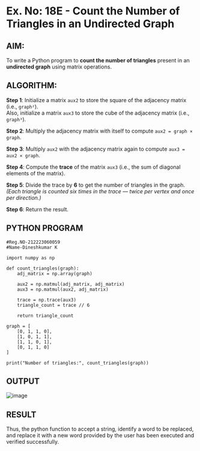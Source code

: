 # Ex. No: 18E - Count the Number of Triangles in an Undirected Graph

## AIM:
To write a Python program to **count the number of triangles** present in an **undirected graph** using matrix operations.

## ALGORITHM:

**Step 1**: Initialize a matrix `aux2` to store the square of the adjacency matrix (i.e., `graph²`).  
Also, initialize a matrix `aux3` to store the cube of the adjacency matrix (i.e., `graph³`).

**Step 2**: Multiply the adjacency matrix with itself to compute `aux2 = graph × graph`.

**Step 3**: Multiply `aux2` with the adjacency matrix again to compute `aux3 = aux2 × graph`.

**Step 4**: Compute the **trace** of the matrix `aux3` (i.e., the sum of diagonal elements of the matrix).

**Step 5**: Divide the trace by **6** to get the number of triangles in the graph.  
*(Each triangle is counted six times in the trace — twice per vertex and once per direction.)*

**Step 6**: Return the result.

## PYTHON PROGRAM

```
#Reg.NO-212223060059
#Name-Dineshkumar K

import numpy as np

def count_triangles(graph):
    adj_matrix = np.array(graph)

    aux2 = np.matmul(adj_matrix, adj_matrix)
    aux3 = np.matmul(aux2, adj_matrix)

    trace = np.trace(aux3)
    triangle_count = trace // 6

    return triangle_count

graph = [
    [0, 1, 1, 0],
    [1, 0, 1, 1],
    [1, 1, 0, 1],
    [0, 1, 1, 0]
]

print("Number of triangles:", count_triangles(graph))

```

## OUTPUT
![image](https://github.com/user-attachments/assets/ba299e7d-3971-492f-80ca-f799427a1307)


## RESULT
Thus, the python function to accept a string, identify a word to be replaced, and replace it with a new word provided by the user has been executed and verified successfully.
